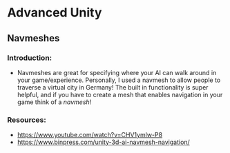 # Advanced Unity

## Navmeshes
### Introduction:
* Navmeshes are great for specifying where your AI can walk around in your game/experience. Personally, I used a navmesh to allow people to traverse a virtual city in Germany! The built in functionality is super helpful, and if you have to create a mesh that enables navigation in your game think of a *navmesh*!

### Resources:
* https://www.youtube.com/watch?v=CHV1ymlw-P8
* https://www.binpress.com/unity-3d-ai-navmesh-navigation/

